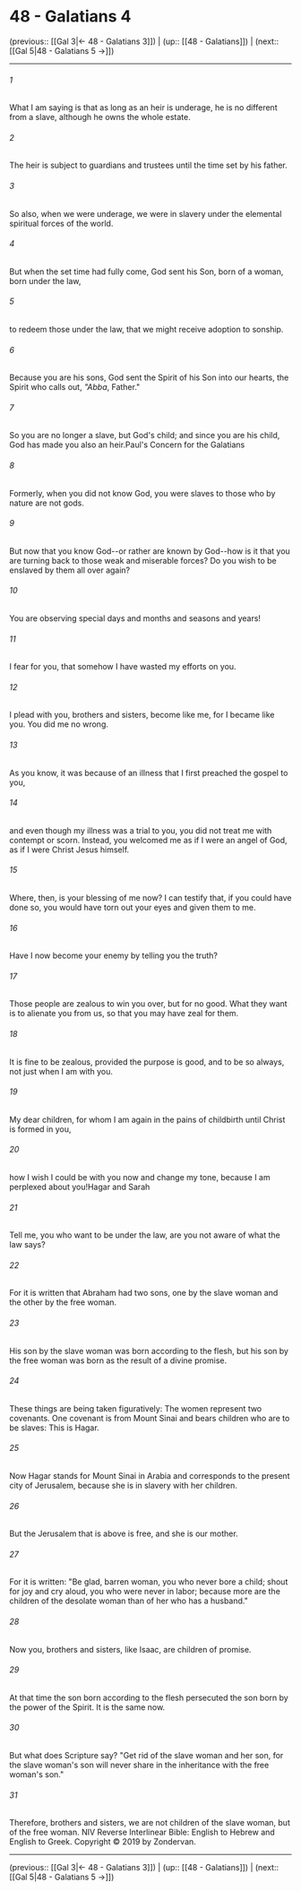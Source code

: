 # 48 - Galatians 4

(previous:: [[Gal 3|← 48 - Galatians 3]]) | (up:: [[48 - Galatians]]) | (next:: [[Gal 5|48 - Galatians 5 →]])

***


###### 1 
What I am saying is that as long as an heir is underage, he is no different from a slave, although he owns the whole estate. 

###### 2 
The heir is subject to guardians and trustees until the time set by his father. 

###### 3 
So also, when we were underage, we were in slavery under the elemental spiritual forces of the world. 

###### 4 
But when the set time had fully come, God sent his Son, born of a woman, born under the law, 

###### 5 
to redeem those under the law, that we might receive adoption to sonship. 

###### 6 
Because you are his sons, God sent the Spirit of his Son into our hearts, the Spirit who calls out, _"Abba_, Father." 

###### 7 
So you are no longer a slave, but God's child; and since you are his child, God has made you also an heir.Paul's Concern for the Galatians 

###### 8 
Formerly, when you did not know God, you were slaves to those who by nature are not gods. 

###### 9 
But now that you know God--or rather are known by God--how is it that you are turning back to those weak and miserable forces? Do you wish to be enslaved by them all over again? 

###### 10 
You are observing special days and months and seasons and years! 

###### 11 
I fear for you, that somehow I have wasted my efforts on you. 

###### 12 
I plead with you, brothers and sisters, become like me, for I became like you. You did me no wrong. 

###### 13 
As you know, it was because of an illness that I first preached the gospel to you, 

###### 14 
and even though my illness was a trial to you, you did not treat me with contempt or scorn. Instead, you welcomed me as if I were an angel of God, as if I were Christ Jesus himself. 

###### 15 
Where, then, is your blessing of me now? I can testify that, if you could have done so, you would have torn out your eyes and given them to me. 

###### 16 
Have I now become your enemy by telling you the truth? 

###### 17 
Those people are zealous to win you over, but for no good. What they want is to alienate you from us, so that you may have zeal for them. 

###### 18 
It is fine to be zealous, provided the purpose is good, and to be so always, not just when I am with you. 

###### 19 
My dear children, for whom I am again in the pains of childbirth until Christ is formed in you, 

###### 20 
how I wish I could be with you now and change my tone, because I am perplexed about you!Hagar and Sarah 

###### 21 
Tell me, you who want to be under the law, are you not aware of what the law says? 

###### 22 
For it is written that Abraham had two sons, one by the slave woman and the other by the free woman. 

###### 23 
His son by the slave woman was born according to the flesh, but his son by the free woman was born as the result of a divine promise. 

###### 24 
These things are being taken figuratively: The women represent two covenants. One covenant is from Mount Sinai and bears children who are to be slaves: This is Hagar. 

###### 25 
Now Hagar stands for Mount Sinai in Arabia and corresponds to the present city of Jerusalem, because she is in slavery with her children. 

###### 26 
But the Jerusalem that is above is free, and she is our mother. 

###### 27 
For it is written: "Be glad, barren woman, you who never bore a child; shout for joy and cry aloud, you who were never in labor; because more are the children of the desolate woman than of her who has a husband." 

###### 28 
Now you, brothers and sisters, like Isaac, are children of promise. 

###### 29 
At that time the son born according to the flesh persecuted the son born by the power of the Spirit. It is the same now. 

###### 30 
But what does Scripture say? "Get rid of the slave woman and her son, for the slave woman's son will never share in the inheritance with the free woman's son." 

###### 31 
Therefore, brothers and sisters, we are not children of the slave woman, but of the free woman. NIV Reverse Interlinear Bible: English to Hebrew and English to Greek. Copyright © 2019 by Zondervan.

***

(previous:: [[Gal 3|← 48 - Galatians 3]]) | (up:: [[48 - Galatians]]) | (next:: [[Gal 5|48 - Galatians 5 →]])
